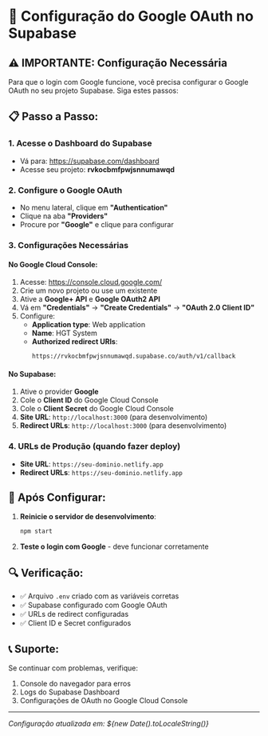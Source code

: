 # 🔧 Configuração do Google OAuth no Supabase

## ⚠️ **IMPORTANTE: Configuração Necessária**

Para que o login com Google funcione, você precisa configurar o Google OAuth no seu projeto Supabase. Siga estes passos:

## 📋 **Passo a Passo:**

### 1. **Acesse o Dashboard do Supabase**
- Vá para: https://supabase.com/dashboard
- Acesse seu projeto: **rvkocbmfpwjsnnumawqd**

### 2. **Configure o Google OAuth**
- No menu lateral, clique em **"Authentication"**
- Clique na aba **"Providers"**
- Procure por **"Google"** e clique para configurar

### 3. **Configurações Necessárias**

#### **No Google Cloud Console:**
1. Acesse: https://console.cloud.google.com/
2. Crie um novo projeto ou use um existente
3. Ative a **Google+ API** e **Google OAuth2 API**
4. Vá em **"Credentials"** → **"Create Credentials"** → **"OAuth 2.0 Client ID"**
5. Configure:
   - **Application type**: Web application
   - **Name**: HGT System
   - **Authorized redirect URIs**: 
     ```
     https://rvkocbmfpwjsnnumawqd.supabase.co/auth/v1/callback
     ```

#### **No Supabase:**
1. Ative o provider **Google**
2. Cole o **Client ID** do Google Cloud Console
3. Cole o **Client Secret** do Google Cloud Console
4. **Site URL**: `http://localhost:3000` (para desenvolvimento)
5. **Redirect URLs**: `http://localhost:3000` (para desenvolvimento)

### 4. **URLs de Produção (quando fazer deploy)**
- **Site URL**: `https://seu-dominio.netlify.app`
- **Redirect URLs**: `https://seu-dominio.netlify.app`

## 🚀 **Após Configurar:**

1. **Reinicie o servidor de desenvolvimento**:
   ```bash
   npm start
   ```

2. **Teste o login com Google** - deve funcionar corretamente

## 🔍 **Verificação:**
- ✅ Arquivo `.env` criado com as variáveis corretas
- ✅ Supabase configurado com Google OAuth
- ✅ URLs de redirect configuradas
- ✅ Client ID e Secret configurados

## 📞 **Suporte:**
Se continuar com problemas, verifique:
1. Console do navegador para erros
2. Logs do Supabase Dashboard
3. Configurações de OAuth no Google Cloud Console

---
*Configuração atualizada em: ${new Date().toLocaleString()}*
